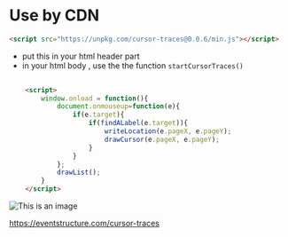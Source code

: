 # Use by CDN

``` html
<script src="https://unpkg.com/cursor-traces@0.0.6/min.js"></script>
```

- put this in your html header part
- in your html body , use the the function `startCursorTraces()`

```html
    
    <script>
        window.onload = function(){
            document.onmouseup=function(e){
                if(e.target){
                    if(findALabel(e.target)){
                        writeLocation(e.pageX, e.pageY);
                        drawCursor(e.pageX, e.pageY);
                    }
                }
            };
            drawList();
        }
    </script>
```
![This is an image](https://payload.cargocollective.com/1/0/8955/14362679/cursor-traces.gif)

https://eventstructure.com/cursor-traces
